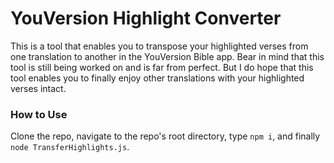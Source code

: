 # YouVersion Highlight Converter

This is a tool that enables you to transpose your highlighted verses from one translation to another in the YouVersion Bible app. Bear in mind that this tool is still being worked on and is far from perfect. But I do hope that this tool enables you to finally enjoy other translations with your highlighted verses intact.

### How to Use

Clone the repo, navigate to the repo's root directory, type `npm i`, and finally `node TransferHighlights.js`.
